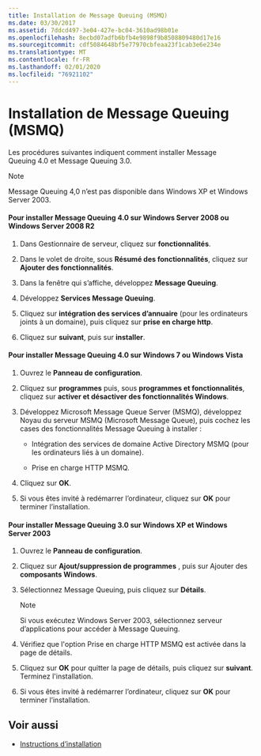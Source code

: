 ```yaml
---
title: Installation de Message Queuing (MSMQ)
ms.date: 03/30/2017
ms.assetid: 7ddcd497-3e04-427e-bc04-3610ad98b01e
ms.openlocfilehash: 8ecbd07adfb6bfb4e9898f9b8508809480d17e16
ms.sourcegitcommit: cdf5084648bf5e77970cbfeaa23f1cab3e6e234e
ms.translationtype: MT
ms.contentlocale: fr-FR
ms.lasthandoff: 02/01/2020
ms.locfileid: "76921102"
---
```

# <a name="installing-message-queuing-msmq"></a>Installation de Message Queuing (MSMQ)
Les procédures suivantes indiquent comment installer Message Queuing 4.0 et Message Queuing 3.0.  
  
> [!NOTE]
> Message Queuing 4,0 n’est pas disponible dans Windows XP et Windows Server 2003.  
  
#### <a name="to-install-message-queuing-40-on-windows-server-2008-or-windows-server-2008-r2"></a>Pour installer Message Queuing 4.0 sur Windows Server 2008 ou Windows Server 2008 R2  
  
1. Dans Gestionnaire de serveur, cliquez sur **fonctionnalités**.  
  
2. Dans le volet de droite, sous **Résumé des fonctionnalités**, cliquez sur **Ajouter des fonctionnalités**.  
  
3. Dans la fenêtre qui s’affiche, développez **Message Queuing**.  
  
4. Développez **Services Message Queuing**.  
  
5. Cliquez sur **intégration des services d’annuaire** (pour les ordinateurs joints à un domaine), puis cliquez sur **prise en charge http**.  
  
6. Cliquez sur **suivant**, puis sur **installer**.  
  
#### <a name="to-install-message-queuing-40-on-windows-7-or-windows-vista"></a>Pour installer Message Queuing 4.0 sur Windows 7 ou Windows Vista  
  
1. Ouvrez le **Panneau de configuration**.  
  
2. Cliquez sur **programmes** puis, sous **programmes et fonctionnalités**, cliquez sur **activer et désactiver des fonctionnalités Windows**.  
  
3. Développez Microsoft Message Queue Server (MSMQ), développez Noyau du serveur MSMQ (Microsoft Message Queue), puis cochez les cases des fonctionnalités Message Queuing à installer :  
  
    - Intégration des services de domaine Active Directory MSMQ (pour les ordinateurs liés à un domaine).  
  
    - Prise en charge HTTP MSMQ.  
  
4. Cliquez sur **OK**.  
  
5. Si vous êtes invité à redémarrer l’ordinateur, cliquez sur **OK** pour terminer l’installation.  
  
#### <a name="to-install-message-queuing-30-on-windows-xp-and-windows-server-2003"></a>Pour installer Message Queuing 3.0 sur Windows XP et Windows Server 2003  
  
1. Ouvrez le **Panneau de configuration**.  
  
2. Cliquez sur **Ajout/suppression de programmes** , puis sur Ajouter des **composants Windows**.  
  
3. Sélectionnez Message Queuing, puis cliquez sur **Détails**.  
  
    > [!NOTE]
    > Si vous exécutez Windows Server 2003, sélectionnez serveur d’applications pour accéder à Message Queuing.  
  
4. Vérifiez que l'option Prise en charge HTTP MSMQ est activée dans la page de détails.  
  
5. Cliquez sur **OK** pour quitter la page de détails, puis cliquez sur **suivant**. Terminez l'installation.  
  
6. Si vous êtes invité à redémarrer l’ordinateur, cliquez sur **OK** pour terminer l’installation.  
  
## <a name="see-also"></a>Voir aussi

- [Instructions d’installation](../../../../docs/framework/wcf/samples/set-up-instructions.md)
